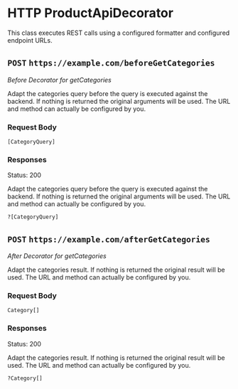 # HTTP ProductApiDecorator

This class executes REST calls using a configured formatter and configured
endpoint URLs.

## `POST` `https://example.com/beforeGetCategories`

*Before Decorator for getCategories*

Adapt the categories query before the query is executed against the
backend. If nothing is returned the original arguments will be used.
The URL and method can actually be configured by you.

### Request Body

```
[CategoryQuery]
```

### Responses

Status: 200

Adapt the categories query before the query is executed against the backend.
If nothing is returned the original arguments will be used. The URL and method
can actually be configured by you.

```
?[CategoryQuery]
```

## `POST` `https://example.com/afterGetCategories`

*After Decorator for getCategories*

Adapt the categories result. If nothing is returned the original result
will be used. The URL and method can actually be configured by you.

### Request Body

```
Category[]
```

### Responses

Status: 200

Adapt the categories result. If nothing is returned the original result will
be used. The URL and method can actually be configured by you.

```
?Category[]
```

